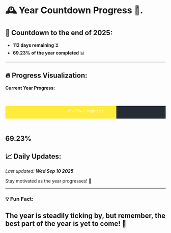 
# &#x1F570; **Year Countdown Progress** &#x1F389;.

## &#x1F4C5; Countdown to the end of 2025:
- **112 days remaining** &#x23F3;
- **69.23% of the year completed** &#x1F4CA;

---

## &#x1F525; **Progress Visualization**:

**Current Year Progress:**

<br><br>
![Progress Bar](https://raw.githubusercontent.com/dayanidigv/year-countdown-progress/main/progress-bar.svg)
<br><br>

**69.23%**
---

## &#x1F4C8; **Daily Updates**:

_Last updated: **Wed Sep 10 2025**_

Stay motivated as the year progresses! &#x1F680;

--- 

### &#x1F4A1; **Fun Fact:**
The year is steadily ticking by, but remember, the best part of the year is yet to come! &#x1F31F;
---
